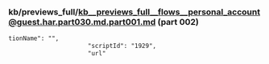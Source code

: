 ### kb/previews_full/kb__previews_full__flows__personal_account@guest.har.part030.md.part001.md (part 002)

```md
tionName": "",
                      "scriptId": "1929",
                      "url"
```

```
